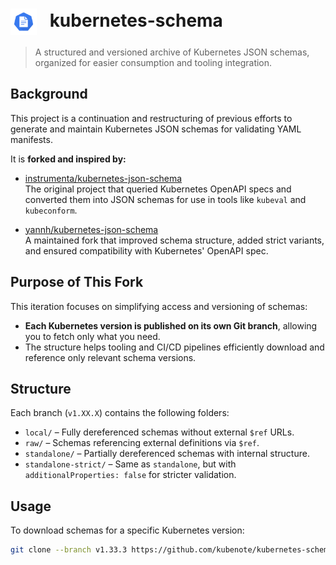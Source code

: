 <h1>
  <img src="./logo.png" alt="KubeForge Icon" style="height: 1.5em; vertical-align: middle; margin-right: 0.5em;">
  kubernetes-schema
</h1>

> A structured and versioned archive of Kubernetes JSON schemas, organized for easier consumption and tooling integration.

## Background

This project is a continuation and restructuring of previous efforts to generate and maintain Kubernetes JSON schemas for validating YAML manifests.

It is **forked and inspired by:**

- [instrumenta/kubernetes-json-schema](https://github.com/instrumenta/kubernetes-json-schema)  
  The original project that queried Kubernetes OpenAPI specs and converted them into JSON schemas for use in tools like `kubeval` and `kubeconform`.

- [yannh/kubernetes-json-schema](https://github.com/yannh/kubernetes-json-schema)  
  A maintained fork that improved schema structure, added strict variants, and ensured compatibility with Kubernetes' OpenAPI spec.

## Purpose of This Fork

This iteration focuses on simplifying access and versioning of schemas:

- **Each Kubernetes version is published on its own Git branch**, allowing you to fetch only what you need.
- The structure helps tooling and CI/CD pipelines efficiently download and reference only relevant schema versions.

## Structure

Each branch (`v1.XX.X`) contains the following folders:

- `local/` – Fully dereferenced schemas without external `$ref` URLs.
- `raw/` – Schemas referencing external definitions via `$ref`.
- `standalone/` – Partially dereferenced schemas with internal structure.
- `standalone-strict/` – Same as `standalone`, but with `additionalProperties: false` for stricter validation.

## Usage

To download schemas for a specific Kubernetes version:

```bash
git clone --branch v1.33.3 https://github.com/kubenote/kubernetes-schema.git
